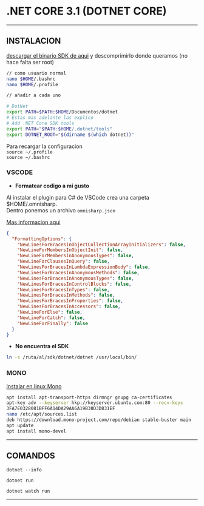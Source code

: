 # .NET CORE 3.1 (DOTNET CORE)

---

## INSTALACION

[descargar el binario SDK de aqui](https://dotnet.microsoft.com/download/dotnet-core) y descomprimirlo donde queramos (no hace falta ser root)

```sh
// como usuario normal
nano $HOME/.bashrc 
nano $HOME/.profile 

// añadir a cada uno

# DotNet
export PATH=$PATH:$HOME/Documentos/dotnet
# Estas mas adelante las explico
# Add .NET Core SDK tools
export PATH="$PATH:$HOME/.dotnet/tools"
export DOTNET_ROOT="$(dirname $(which dotnet))"
```

Para recargar la configuracion  
`source ~/.profile`  
`source ~/.bashrc`  

### VSCODE

* **Formatear codigo a mi gusto**  

Al instalar el plugin para C# de VSCode crea una carpeta $HOME/.omnisharp.  
Dentro ponemos un archivo `omnisharp.json`

[Mas informacion aqui](https://github.com/OmniSharp/omnisharp-vscode/issues/313)

```json
{
  "FormattingOptions": {
    "NewLinesForBracesInObjectCollectionArrayInitializers": false,
    "NewLineForMembersInObjectInit": false,
    "NewLineForMembersInAnonymousTypes": false,
    "NewLineForClausesInQuery": false,
    "NewLinesForBracesInLambdaExpressionBody": false,
    "NewLinesForBracesInAnonymousMethods": false,
    "NewLinesForBracesInAnonymousTypes": false,
    "NewLinesForBracesInControlBlocks": false,
    "NewLinesForBracesInTypes": false,
    "NewLinesForBracesInMethods": false,
    "NewLinesForBracesInProperties": false,
    "NewLinesForBracesInAccessors": false,
    "NewLineForElse": false,
    "NewLineForCatch": false,
    "NewLineForFinally": false
  }
}
```

* **No encuentra el SDK**

```sh
ln -s /ruta/al/sdk/dotnet/dotnet /usr/local/bin/
```

### MONO

[Instalar en linux Mono](https://www.mono-project.com/download/stable/#download-lin-debian)

```sh
apt install apt-transport-https dirmngr gnupg ca-certificates
apt-key adv --keyserver hkp://keyserver.ubuntu.com:80 --recv-keys 
3FA7E0328081BFF6A14DA29AA6A19B38D3D831EF
nano /etc/apt/sources.list
deb https://download.mono-project.com/repo/debian stable-buster main 
apt update
apt install mono-devel
```

---

## COMANDOS

`dotnet --info`  

`dotnet run`  

`dotnet watch run`

---

